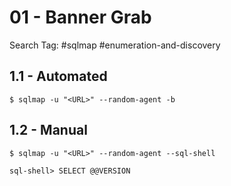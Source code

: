 # 01 - Banner Grab

Search Tag: #sqlmap #enumeration-and-discovery

## 1.1 - Automated

```
$ sqlmap -u "<URL>" --random-agent -b
```

## 1.2 - Manual

```
$ sqlmap -u "<URL>" --random-agent --sql-shell

sql-shell> SELECT @@VERSION
```